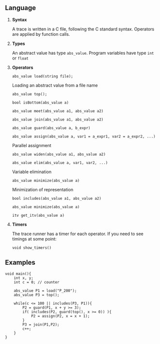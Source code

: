 ## Language

1. __Syntax__

	A trace is written in a C file, following the C standard syntax. Operators are applied by function calls.

2. __Types__

	An abstract value has type `abs_value`.
	Program variables have type `int` or `float`

3. __Operators__

	```
	abs_value load(string file);
	```
	Loading an abstract value from a file name

	```
	abs_value top();
	```

	```
	bool isBottom(abs_value a)
	```

	```
	abs_value meet(abs_value a1, abs_value a2)
	```

	```
	abs_value join(abs_value a1, abs_value a2)
	```

	```
	abs_value guard(abs_value a, b_expr)
	```

	```
	abs_value assign(abs_value a, var1 = a_expr1, var2 = a_expr2, ...)
	```
	Parallel assignment

	```
	abs_value widen(abs_value a1, abs_value a2)
	```

	```
	abs_value elim(abs_value a, var1, var2, ...)
	```
	Variable elimination

	```
	abs_value minimize(abs_value a)
	```
	Minimization of representation

	```
	bool includes(abs_value a1, abs_value a2)
	```

	```
	abs_value minimize(abs_value a)
	```

	```
	itv get_itv(abs_value a)
	```

4. __Timers__

	The trace runner has a timer for each operator. If you need to see timings at some point:

	``` 
	void show_timers()
	```

## Examples

```
void main(){
	int x, y;
	int c = 0; // counter

	abs_value P1 = load("P_200");
	abs_value P3 = top();

	while(c <= 100 || includes(P3, P1)){
		P2 = guard(P1, x + y >= 3);
		if( includes(P2, guard(top(), x >= 0)) ){
			P2 = assign(P2, x = x + 1);
		}
		P3 = join(P1,P2);
		c++;
	}
}
```
